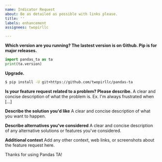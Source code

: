 ```yaml
---
name: Indicator Request
about: Be as detailed as possible with links please.
title: ''
labels: enhancement
assignees: twopirllc

---
```


**Which version are you running? The lastest version is on Github. Pip is for major releases.**
```python
import pandas_ta as ta
print(ta.version)
```

**Upgrade.**
```sh
$ pip install -U git+https://github.com/twopirllc/pandas-ta
```

**Is your feature request related to a problem? Please describe.**
A clear and concise description of what the problem is. Ex. I'm always frustrated when [...]

**Describe the solution you'd like**
A clear and concise description of what you want to happen.

**Describe alternatives you've considered**
A clear and concise description of any alternative solutions or features you've considered.

**Additional context**
Add any other context, web links, or screenshots about the feature request here.

Thanks for using Pandas TA!
